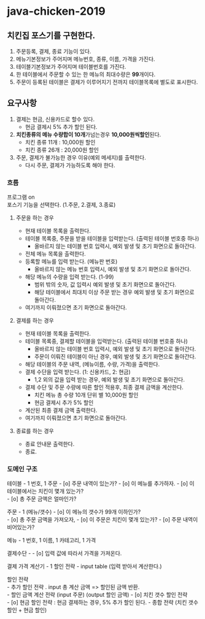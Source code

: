 # java-chicken-2019
## 치킨집 포스기를 구현한다.  
1. 주문등록, 결제, 종료 기능이 있다.  
1. 메뉴기본정보가 주어지며 메뉴번호, 종류, 이름, 가격을 가진다.   
1. 테이블기본정보가 주어지며 테이블번호를 가진다.  
1. 한 테이블에서 주문할 수 있는 한 메뉴의 최대수량은 **99**개이다.  
1. 주문이 등록된 테이블은 결제가 이루어지기 전까지 테이블목록에 별도로 표시한다.  

## 요구사항   
1. 결제는 현금, 신용카드로 할수 있다.  
    - 현금 결제시 5% 추가 할인 된다.  
1. **치킨종류의 메뉴 수량합이 10개**가넘는경우 **10,000원씩할인**된다.    
    - 치킨 종류 11개 : 10,000원 할인  
    - 치킨 종류 26개 : 20,000원 할인  
1. 주문, 결제가 불가능한 경우 이유(예외 메세지)를 출력한다.
    - 다시 주문, 결제가 가능하도록 해야 한다.

### 흐름
프로그램 on  
포스기 기능을 선택한다.  (1.주문, 2.결제, 3.종료)
1. 주문을 하는 경우  
    - 현재 테이블 목록을 출력한다. 
    - 테이블 목록중, 주문을 받을 테이블을 입력받는다. (출력된 테이블 번호중 하나)
        - 올바르지 않는 테이블 번호 입력시, 예외 발생 및 초기 화면으로 돌아간다. 
    - 전체 메뉴 목록을 출력한다. 
    - 등록할 메뉴를 입력 받는다. (메뉴판 번호)
        - 올바르지 않는 메뉴 번호 입력시, 예외 발생 및 초기 화면으로 돌아간다.  
    - 해당 메뉴의 수량을 입력 받는다. (1-99)
        - 범위 밖의 숫자, 값 입력시 예외 발생 및 초기 화면으로 돌아간다. 
        - 해당 테이블에서 최대치 이상 주문 받는 경우 예외 발생 및 초기 화면으로 돌아간다.
    - 여기까지 이뤄졌으면 초기 화면으로 돌아간다. 
    
2. 결제를 하는 경우  
    - 현재 테이블 목록을 출력한다. 
    - 테이블 목록중, 결제할 테이블을 입력받는다. (출력된 테이블 번호중 하나)
        - 올바르지 않는 테이블 번호 입력시, 예외 발생 및 초기 화면으로 돌아간다.
        - 주문이 이뤄진 테이블이 아닌 경우, 예외 발생 및 초기 화면으로 돌아간다.  
    - 해당 테이블의 주문 내역, (메뉴이름, 수량, 가격)을 출력한다. 
    - 결제 수단을 입력 받는다. (1: 신용카드, 2: 현금)
        - 1,2 외의 값을 입력 받는 경우, 예외 발생 및 초기 화면으로 돌아간다.  
    - 결제 수단 및 주문 수량에 따른 할인 적용후, 최종 결제 금액을 계산한다.
        - 치킨 메뉴 총 수량 10개 단위 별 10,000원 할인  
        - 현금 결제시 추가 5% 할인  
    - 계산된 최종 결제 금액 출력한다.   
    - 여기까지 이뤄졌으면 초기 화면으로 돌아간다.
    
3. 종료를 하는 경우
    - 종료 안내문 출력한다. 
    - 종료.  
    
### 도메인 구조 
테이블 - 1 번호, 1 주문 
    - [o] 주문 내역이 있는가? 
    - [o] 이 메뉴를 추가하자.
    - [o] 이 테이블에서는 치킨이 몇개 있는가?  
    - [o] 총 주문 금액은 얼마인가? 

주문 - 1 (메뉴/갯수) 
    - [o] 이 메뉴의 갯수가 99개 이하인가?  
    - [o] 총 주문 금액을 가져오자,
    - [o] 이 주문은 치킨이 몇개 있는가?
    - [o] 주문 내역이 비어있는가? 

메뉴 - 1 번호, 1 이름, 1 카테고리, 1 가격

결제수단 - 
    - [o] 입력 값에 따라서 가격을 가져온다. 

결제 가격 계산기   - 1 할인 전략
    - input table (입력 받아서 계산한다.)

할인 전략  
    - 추가 할인 전략 . input 총 계산 금액 => 할인된 금액 반환.  
    - 할인 금액 계산 전략 (input 주문) (output 할인 금액)
        - [o] 치킨 갯수 할인 전략  
        - [o] 현금 할인 전략 : 현금 결제하는 경우, 5% 추가 할인 된다. 
        - 종합 전략 (치킨 갯수 할인 + 현금 할인)